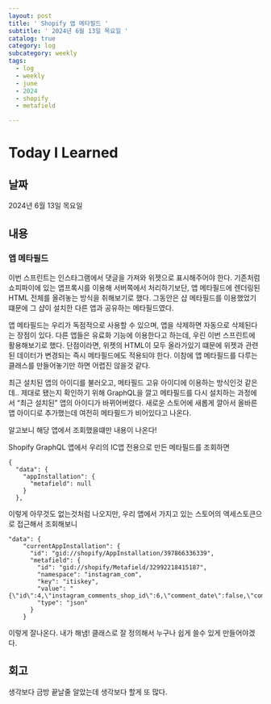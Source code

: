 ```yaml
---
layout: post
title: ' Shopify 앱 메타필드 '
subtitle: ' 2024년 6월 13일 목요일 '
catalog: true
category: log
subcategory: weekly
tags:
  - log
  - weekly
  - june
  - 2024
  - shopify
  - metafield

---
```


# Today I Learned

## 날짜

2024년 6월 13일 목요일

## 내용

### 앱 메타필드

이번 스프린트는 인스타그램에서 댓글을 가져와 위젯으로 표시해주어야 한다. 기존처럼 쇼피파이에 있는 앱프록시를 이용해 서버쪽에서 처리하기보단, 앱 메타필드에 렌더링된 HTML 전체를 올려놓는 방식을 취해보기로 했다. 그동안은 샵 메타필드를 이용했었기 떄문에 그 샵이 설치한 다른 앱과 공유하는 메타필드였다.

앱 메타필드는 우리가 독점적으로 사용할 수 있으며, 앱을 삭제하면 자동으로 삭제된다는 장점이 있다. 다른 앱들은 유료화 기능에 이용한다고 하는데, 우린 이번 스프린트에 활용해보기로 했다. 단점이라면, 위젯의 HTML이 모두 올라가있기 떄문에 위젯과 관련된 데이터가 변경되는 즉시 메타필드에도 적용되야 한다. 이참에 앱 메타필드를 다루는 클래스를 만들어놓기만 하면 어렵진 않을것 같다.

 최근 설치된 앱의 아이디를 불러오고, 메타필드 고유 아이디에 이용하는 방식인것 같은데.. 제대로 됐는지 확인하기 위해 GraphQL을 깔고 메타필드를 다시 설치하는 과정에서 “최근 설치된” 앱의 아이디가 바뀌어버렸다. 새로운 스토어에 새롭게 깔아서 올바른 앱 아이디로 추가했는데 여전히 메타필드가 비어있다고 나온다. 

 알고보니 해당 앱에서 조회했을떄만 내용이 나온다!

Shopify GraphQL 앱에서 우리의 IC앱 전용으로 만든 메타필드를 조회하면

```
{
  "data": {
    "appInstallation": {
      "metafield": null
    }
  },
```

이렇게 아무것도 없는것처럼 나오지만, 우리 앱에서 가지고 있는 스토어의 액세스토큰으로 접근해서 조회해보니

```
"data": {
    "currentAppInstallation": {
      "id": "gid://shopify/AppInstallation/397866336339",
      "metafield": {
        "id": "gid://shopify/Metafield/32992218415187",
        "namespace": "instagram_com",
        "key": "itiskey",
        "value": "{\"id\":4,\"instagram_comments_shop_id\":6,\"comment_date\":false,\"commenter_name\":true,\"commenter_profile_image\":true,\"number_of_likes\":true,\"instagram_profile_button\":true,\"instagram_post_button\":false,\"color\":\"#000000\"}",
        "type": "json"
      }
    }
```

이렇게 잘나온다. 내가 해냄! 클래스로 잘 정의해서 누구나 쉽게 쓸수 있게 만들어야겠다.

## 회고

생각보다 금방 끝날줄 알았는데 생각보다 할게 또 많다.